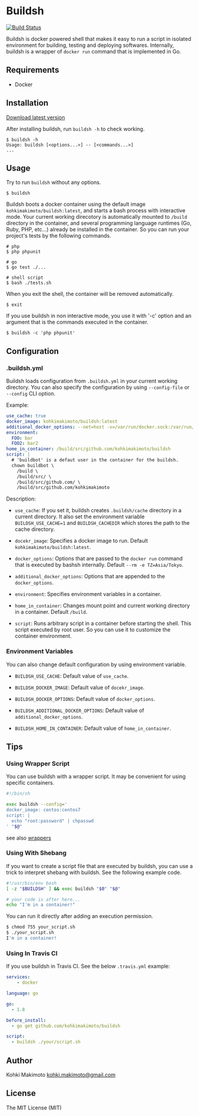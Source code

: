 # Buildsh

[![Build Status](https://travis-ci.org/kohkimakimoto/buildsh.svg?branch=master)](https://travis-ci.org/kohkimakimoto/buildsh)

Buildsh is docker powered shell that makes it easy to run a script in isolated environment for building, testing and deploying softwares. Internally, buildsh is a wrapper of `docker run` command that is implemented in Go.

## Requirements

* Docker

## Installation

[Download latest version](https://github.com/kohkimakimoto/buildsh/releases/latest)

After installing buildsh, run `buildsh -h` to check working.

```
$ buildsh -h
Usage: buildsh [<options...>] -- [<commands...>]
...
```

## Usage

Try to run `buildsh` without any options.

```
$ buildsh
```

Buildsh boots a docker container using the default image `kohkimakimoto/buildsh:latest`, and starts a bash process with interactive mode.
Your current working direcotory is automatically mounted to `/build` directory in the container, and several programming language runtimes (Go, Ruby, PHP, etc...) already be installed in the container. 
So you can run your project's tests by the following commands.

```
# php
$ php phpunit

# go
$ go test ./...

# shell script
$ bash ./tests.sh
```

When you exit the shell, the container will be removed automatically.

```
$ exit
```

If you use buildsh in non interactive mode, you use it with '-c' option and an argument that is the commands executed in the container.

```
$ buildsh -c 'php phpunit'
```

## Configuration

### .buildsh.yml

Buildsh loads configuration from `.buildsh.yml` in your current working directory. 
You can also specify the configuration by using `--config-file` or `--config` CLI option.

Example:

```yaml
use_cache: true
docker_image: kohkimakimoto/buildsh:latest
additional_docker_options: --net=host -v=/var/run/docker.sock:/var/run/docker.sock
environment:
  FOO: bar
  FOO2: bar2
home_in_container: /build/src/github.com/kohkimakimoto/buildsh
script: |
  # 'buildbot' is a defaut user in the container for the buildsh.
  chown buildbot \
    /build \
    /build/src/ \
    /build/src/github.com/ \
    /build/src/github.com/kohkimakimoto
```

Description:

* `use_cache`: If you set it, buildsh creates `.buildsh/cache` directory in a current directory. It also set the environment variable `BUILDSH_USE_CACHE=1` and `BUILDSH_CACHEDIR` which stores the path to the cache directory.

* `docekr_image`: Specifies a docker image to run. Default `kohkimakimoto/buildsh:latest`.

* `docker_options`: Options that are passed to the `docker run` command that is executed by bashsh internally. Default `--rm -e TZ=Asia/Tokyo`.

* `additional_docker_options`: Options that are appended to the `docker_options`.

* `environment`: Specifies environment variables in a container. 

* `home_in_container`: Changes mount point and current working directory in a container. Default `/build`.

* `script`: Runs arbitrary script in a container before starting the shell. This script executed by root user. So you can use it to customize the container environment.

### Environment Variables

You can also change default configuration by using environment variable.

* `BUILDSH_USE_CACHE`: Default value of `use_cache`.

* `BUILDSH_DOCKER_IMAGE`: Default value of `docekr_image`.

* `BUILDSH_DOCKER_OPTIONS`: Default value of `docker_options`.

* `BUILDSH_ADDITIONAL_DOCKER_OPTIONS`: Default value of `additional_docker_options`.

* `BUILDSH_HOME_IN_CONTAINER`: Default value of `home_in_container`.

## Tips

### Using Wrapper Script

You can use buildsh with a wrapper script. It may be convenient for using specific containers.

```sh
#!/bin/sh

exec buildsh --config='
docker_image: centos:centos7
script: |
  echo "root:password" | chpasswd
' "$@"
```

see also [wrappers](https://github.com/kohkimakimoto/buildsh/tree/master/wrappers)

### Using With Shebang

If you want to create a script file that are executed by buildsh, you can use a trick to interpret shebang with buildsh. See the following example code.

```sh
#!/usr/bin/env bash
[ -z "$BUILDSH" ] && exec buildsh "$0" "$@"

# your code is after here...
echo "I'm in a container!"
```

You can run it directly after adding an execution permission.

```sh
$ chmod 755 your_script.sh
$ ./your_script.sh
I'm in a container!
```

### Using In Travis CI

If you use buildsh in Travis CI. See the below `.travis.yml` example:

```yaml
services:
    - docker

language: go

go:
  - 1.8

before_install:
  - go get github.com/kohkimakimoto/buildsh

script:
  - buildsh ./your/script.sh
```

## Author

Kohki Makimoto <kohki.makimoto@gmail.com>

## License

The MIT License (MIT)
